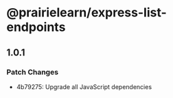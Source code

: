 # @prairielearn/express-list-endpoints

## 1.0.1

### Patch Changes

- 4b79275: Upgrade all JavaScript dependencies

